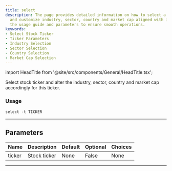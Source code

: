 ```yaml
---
title: select
description: The page provides detailed information on how to select a stock ticker
  and customize industry, sector, country and market cap aligned with it. This includes
  the usage guide and parameters to ensure smooth operations.
keywords:
- Select Stock Ticker
- Ticker Parameters
- Industry Selection
- Sector Selection
- Country Selection
- Market Cap Selection
---
```


import HeadTitle from '@site/src/components/General/HeadTitle.tsx';

<HeadTitle title="select - Sia - Stocks - Reference | OpenBB Terminal Docs" />

Select stock ticker and alter the industry, sector, country and market cap accordingly for this ticker.

### Usage

```python
select -t TICKER
```

---

## Parameters

| Name | Description | Default | Optional | Choices |
| ---- | ----------- | ------- | -------- | ------- |
| ticker | Stock ticker | None | False | None |

---

